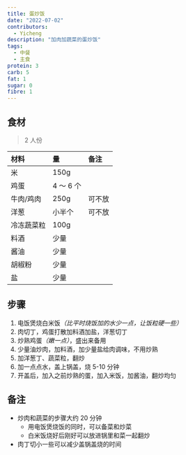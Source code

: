 ```yaml
---
title: 蛋炒饭
date: "2022-07-02"
contributors:
  - Yicheng
description: "加肉加蔬菜的蛋炒饭"
tags:
  - 中餐
  - 主食
protein: 3
carb: 5
fat: 1
sugar: 0
fibre: 1
---
```


## 食材

> 2 人份

| 材料       | 量        | 备注   |
| :--------- | :-------- | :----- |
| 米         | 150g      |        |
| 鸡蛋       | 4 ～ 6 个 |        |
| 牛肉/鸡肉  | 250g      | 可不放 |
| 洋葱       | 小半个    | 可不放 |
| 冷冻蔬菜粒 | 100g      |        |
| 料酒       | 少量      |        |
| 酱油       | 少量      |        |
| 胡椒粉     | 少量      |        |
| 盐         | 少量      |        |

## 步骤

1. 电饭煲烧白米饭<em>（比平时烧饭加的水少一点，让饭粒硬一些）</em>
2. 肉切丁，鸡蛋打散加料酒加盐，洋葱切丁
3. 炒熟鸡蛋<em>（嫩一点）</em>，盛出来备用
4. 少量油炒肉，加料酒，加少量盐给肉调味，不用炒熟
5. 加洋葱丁、蔬菜粒，翻炒
6. 加一点点水，盖上锅盖，烧 5-10 分钟
7. 开盖后，加入之前炒熟的蛋，加入米饭，加酱油，翻炒均匀

## 备注

- 炒肉和蔬菜的步骤大约 20 分钟
  - 用电饭煲烧饭的同时，可以备菜和炒菜
  - 白米饭烧好后刚好可以放进锅里和菜一起翻炒
- 肉丁切小一些可以减少盖锅盖烧的时间

